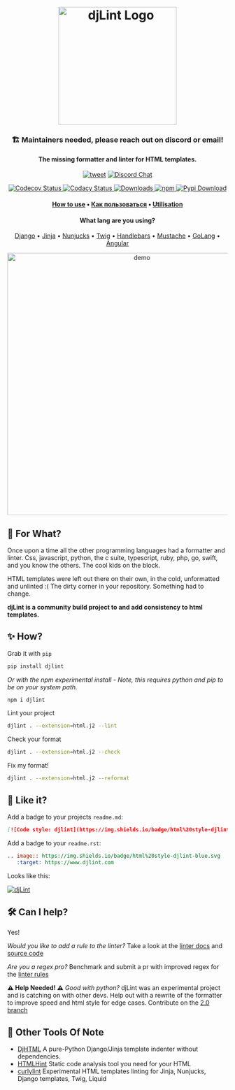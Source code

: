 <h1 align="center">
  <br>
  <a href="https://www.djlint.com"><img src="https://raw.githubusercontent.com/djlint/djLint/master/docs/src/static/img/icon.png" alt="djLint Logo" width="270"></a>
  <br>
</h1>
<h3 align="center">🏗️ Maintainers needed, please reach out on discord or email!</h3>
<h4 align="center">The missing formatter and linter for HTML templates.</h4>

<p align="center">
    <a href="https://twitter.com/intent/tweet?text=djLint%20%7C%20The%20missing%20formatter%20and%20linter%20for%20HTML%20templates.&url=https://djlint.com/&hashtags=djlint,html-templates,django,jinja,developers"><img alt="tweet" src="https://img.shields.io/twitter/url/http/shields.io.svg?style=social" /></a>
    <a href="https://discord.gg/taghAqebzU">
     <img src="https://badgen.net/discord/online-members/taghAqebzU?icon=discord&label" alt="Discord Chat">
   </a>
    </p>
    <p align="center">
   <a href="https://codecov.io/gh/djlint/djlint">
     <img src="https://codecov.io/gh/djlint/djlint/branch/master/graph/badge.svg?token=eNTG721BAA" alt="Codecov Status">
   </a>
   <a href="https://www.codacy.com/gh/djlint/djlint/dashboard?utm_source=github.com&amp;utm_medium=referral&amp;utm_content=djlint/djlint&amp;utm_campaign=Badge_Grade">
     <img src="https://app.codacy.com/project/badge/Grade/dba6338b0e7a4de896b45b382574f369" alt="Codacy Status">
   </a>
   <a href="https://pepy.tech/project/djlint">
     <img src="https://pepy.tech/badge/djlint" alt="Downloads">
   </a>
   <a href="https://www.npmjs.com/package/djlint">
       <img alt="npm" src="https://img.shields.io/npm/dt/djlint?label=npm%20downloads">
   </a>
   <a href="https://pypi.org/project/djlint/">
     <img src="https://img.shields.io/pypi/v/djlint" alt="Pypi Download">
   </a>
</p>

<h4 align="center"><a href="https://www.djlint.com">How to use</a> • <a href="https://www.djlint.com/ru/">Как пользоваться</a> • <a href="https://www.djlint.com/fr/">Utilisation</a></h4>
<h4 align="center">What lang are you using?</h4>

<p align="center">
   <a href="https://djlint.com/docs/languages/django/">Django</a> • <a href="https://djlint.com/docs/languages/jinja/">Jinja</a> • <a href="https://djlint.com/docs/languages/nunjucks/">Nunjucks</a> • <a href="https://djlint.com/docs/languages/twig/">Twig</a> • <a href="https://djlint.com/docs/languages/handlebars/">Handlebars</a> • <a href="https://djlint.com/docs/languages/mustach/">Mustache</a> • <a href="https://djlint.com/docs/languages/golang/">GoLang</a> • <a href="https://djlint.com/docs/languages/angular/">Angular</a>
</p>

<p align="center">
  <img src="https://github.com/djlint/djLint/blob/aa9097660d4a2e840450de5456f656c42bc7dd34/docs/src/static/img/demo-min.gif" alt="demo" width="600">
</p>

## 🤔 For What?

Once upon a time all the other programming languages had a formatter and linter. Css, javascript, python, the c suite, typescript, ruby, php, go, swift, and you know the others. The cool kids on the block.

HTML templates were left out there on their own, in the cold, unformatted and unlinted :( The dirty corner in your repository. Something had to change.

**djLint is a community build project to and add consistency to html templates.**

## ✨ How?

Grab it with `pip`

```bash
pip install djlint
```

_Or with the npm experimental install - Note, this requires python and pip to be on your system path._

```bash
npm i djlint
```

Lint your project

```bash
djlint . --extension=html.j2 --lint
```

Check your format

```bash
djlint . --extension=html.j2 --check
```

Fix my format!

```bash
djlint . --extension=html.j2 --reformat
```

## 💙 Like it?

Add a badge to your projects `readme.md`:

```md
[![Code style: djlint](https://img.shields.io/badge/html%20style-djlint-blue.svg)](https://www.djlint.com)
```

Add a badge to your `readme.rst`:

```rst
.. image:: https://img.shields.io/badge/html%20style-djlint-blue.svg
   :target: https://www.djlint.com
```

Looks like this:

[![djLint](https://img.shields.io/badge/html%20style-djLint-blue.svg)](https://github.com/djlint/djlint)

## 🛠️ Can I help?

Yes!

_Would you like to add a rule to the linter?_ Take a look at the [linter docs](https://djlint.com/docs/linter/) and [source code](https://github.com/djlint/djLint/blob/master/djlint/rules.yaml)

_Are you a regex pro?_ Benchmark and submit a pr with improved regex for the [linter rules](https://github.com/djlint/djLint/blob/master/djlint/rules.yaml)

**⚠️ Help Needed! ⚠️** _Good with python?_ djLint was an experimental project and is catching on with other devs. Help out with a rewrite of the formatter to improve speed and html style for edge cases. Contribute on the [2.0 branch](https://github.com/djlint/djLint/tree/block_indent)

## 🏃 Other Tools Of Note

- [DjHTML](https://github.com/rtts/djhtml) A pure-Python Django/Jinja template indenter without dependencies.
- [HTMLHint](https://htmlhint.com) Static code analysis tool you need for your HTML
- [curlylint](https://www.curlylint.org) Experimental HTML templates linting for Jinja, Nunjucks, Django templates, Twig, Liquid

